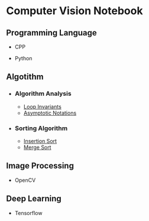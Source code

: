 # Computer Vision Notebook

## Programming Language

- CPP

- Python

## Algotithm

- ### Algorithm Analysis 

    - [Loop Invariants](./Algorithm/AlgorithmAnalysis/LoopInvariants.md)
    - [Asymptotic Notations](./Algorithm/AlgorithmAnalysis/AsymptoticNotations.md)

- ### Sorting Algorithm
    - [Insertion Sort](./Algorithm/SortingAlgorithm/InsertionSort.md)
    - [Merge Sort](./Algorithm/SortingAlgorithm/MergeSort.md)

## Image Processing

- OpenCV

## Deep Learning

- Tensorflow

